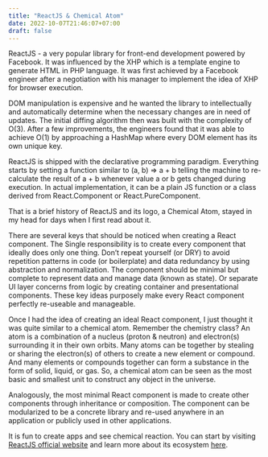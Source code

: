 ```yaml
---
title: "ReactJS & Chemical Atom"
date: 2022-10-07T21:46:07+07:00
draft: false
---
```



ReactJS - a very popular library for front-end development powered by Facebook. It was influenced by the XHP which is a template engine to generate HTML in PHP language. It was first achieved by a Facebook engineer after a negotiation with his manager to implement the idea of XHP for browser execution.

DOM manipulation is expensive and he wanted the library to intellectually and automatically determine when the necessary changes are in need of updates. The initial diffing algorithm then was built with the complexity of O(3). After a few improvements, the engineers found that it was able to achieve O(1) by approaching a HashMap where every DOM element has its own unique key.

ReactJS is shipped with the declarative programming paradigm. Everything starts by setting a function similar to (a, b) ⇒ a + b telling the machine to re-calculate the result of a + b whenever value a or b gets changed during execution. In actual implementation, it can be a plain JS function or a class derived from React.Component or React.PureComponent.

That is a brief history of ReactJS and its logo, a Chemical Atom, stayed in my head for days when I first read about it.

There are several keys that should be noticed when creating a React component. The Single responsibility is to create every component that ideally does only one thing. Don’t repeat yourself (or DRY) to avoid repetition patterns in code (or boilerplate) and data redundancy by using abstraction and normalization. The component should be minimal but complete to represent data and manage data (known as state). Or separate UI layer concerns from logic by creating container and presentational components. These key ideas purposely make every React component perfectly re-useable and manageable.

Once I had the idea of creating an ideal React component, I just thought it was quite similar to a chemical atom. Remember the chemistry class? An atom is a combination of a nucleus (proton & neutron) and electron(s) surrounding it in their own orbits. Many atoms can be together by stealing or sharing the electron(s) of others to create a new element or compound. And many elements or compounds together can form a substance in the form of solid, liquid, or gas. So, a chemical atom can be seen as the most basic and smallest unit to construct any object in the universe.

Analogously, the most minimal React component is made to create other components through inheritance or composition. The component can be modularized to be a concrete library and re-used anywhere in an application or publicly used in other applications.

It is fun to create apps and see chemical reaction. You can start by visiting [ReactJS official website](https://reactjs.org) and learn more about its ecosystem [here](https://github.com/enaqx/awesome-react).
